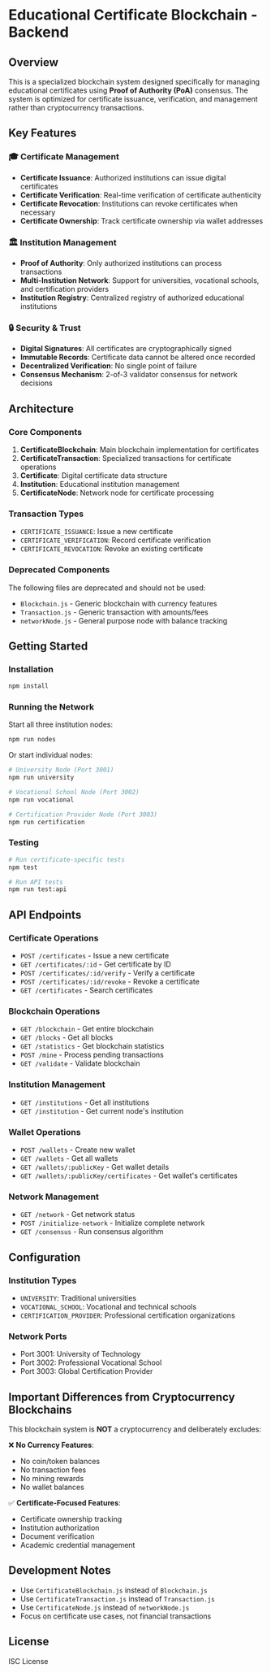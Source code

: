 # Educational Certificate Blockchain - Backend

## Overview

This is a specialized blockchain system designed specifically for managing educational certificates using **Proof of Authority (PoA)** consensus. The system is optimized for certificate issuance, verification, and management rather than cryptocurrency transactions.

## Key Features

### 🎓 Certificate Management

- **Certificate Issuance**: Authorized institutions can issue digital certificates
- **Certificate Verification**: Real-time verification of certificate authenticity
- **Certificate Revocation**: Institutions can revoke certificates when necessary
- **Certificate Ownership**: Track certificate ownership via wallet addresses

### 🏛️ Institution Management

- **Proof of Authority**: Only authorized institutions can process transactions
- **Multi-Institution Network**: Support for universities, vocational schools, and certification providers
- **Institution Registry**: Centralized registry of authorized educational institutions

### 🔒 Security & Trust

- **Digital Signatures**: All certificates are cryptographically signed
- **Immutable Records**: Certificate data cannot be altered once recorded
- **Decentralized Verification**: No single point of failure
- **Consensus Mechanism**: 2-of-3 validator consensus for network decisions

## Architecture

### Core Components

1. **CertificateBlockchain**: Main blockchain implementation for certificates
2. **CertificateTransaction**: Specialized transactions for certificate operations
3. **Certificate**: Digital certificate data structure
4. **Institution**: Educational institution management
5. **CertificateNode**: Network node for certificate processing

### Transaction Types

- `CERTIFICATE_ISSUANCE`: Issue a new certificate
- `CERTIFICATE_VERIFICATION`: Record certificate verification
- `CERTIFICATE_REVOCATION`: Revoke an existing certificate

### Deprecated Components

The following files are deprecated and should not be used:

- `Blockchain.js` - Generic blockchain with currency features
- `Transaction.js` - Generic transaction with amounts/fees
- `networkNode.js` - General purpose node with balance tracking

## Getting Started

### Installation

```bash
npm install
```

### Running the Network

Start all three institution nodes:

```bash
npm run nodes
```

Or start individual nodes:

```bash
# University Node (Port 3001)
npm run university

# Vocational School Node (Port 3002)
npm run vocational

# Certification Provider Node (Port 3003)
npm run certification
```

### Testing

```bash
# Run certificate-specific tests
npm test

# Run API tests
npm run test:api
```

## API Endpoints

### Certificate Operations

- `POST /certificates` - Issue a new certificate
- `GET /certificates/:id` - Get certificate by ID
- `POST /certificates/:id/verify` - Verify a certificate
- `POST /certificates/:id/revoke` - Revoke a certificate
- `GET /certificates` - Search certificates

### Blockchain Operations

- `GET /blockchain` - Get entire blockchain
- `GET /blocks` - Get all blocks
- `GET /statistics` - Get blockchain statistics
- `POST /mine` - Process pending transactions
- `GET /validate` - Validate blockchain

### Institution Management

- `GET /institutions` - Get all institutions
- `GET /institution` - Get current node's institution

### Wallet Operations

- `POST /wallets` - Create new wallet
- `GET /wallets` - Get all wallets
- `GET /wallets/:publicKey` - Get wallet details
- `GET /wallets/:publicKey/certificates` - Get wallet's certificates

### Network Management

- `GET /network` - Get network status
- `POST /initialize-network` - Initialize complete network
- `GET /consensus` - Run consensus algorithm

## Configuration

### Institution Types

- `UNIVERSITY`: Traditional universities
- `VOCATIONAL_SCHOOL`: Vocational and technical schools
- `CERTIFICATION_PROVIDER`: Professional certification organizations

### Network Ports

- Port 3001: University of Technology
- Port 3002: Professional Vocational School
- Port 3003: Global Certification Provider

## Important Differences from Cryptocurrency Blockchains

This blockchain system is **NOT** a cryptocurrency and deliberately excludes:

❌ **No Currency Features**:

- No coin/token balances
- No transaction fees
- No mining rewards
- No wallet balances

✅ **Certificate-Focused Features**:

- Certificate ownership tracking
- Institution authorization
- Document verification
- Academic credential management

## Development Notes

- Use `CertificateBlockchain.js` instead of `Blockchain.js`
- Use `CertificateTransaction.js` instead of `Transaction.js`
- Use `CertificateNode.js` instead of `networkNode.js`
- Focus on certificate use cases, not financial transactions

## License

ISC License
